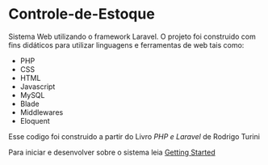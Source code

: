 # Controle-de-Estoque

Sistema Web utilizando o framework Laravel. O projeto foi construido com fins didáticos para utilizar linguagens e ferramentas de web tais como:
* PHP
* CSS
* HTML
* Javascript
* MySQL
* Blade
* Middlewares
* Eloquent

Esse codigo foi construido a partir do Livro *PHP e Laravel* de Rodrigo Turini 

Para iniciar e desenvolver sobre o sistema leia [Getting Started](https://github.com/JDOS10/Controle-de-Estoque/blob/master/doc/Getting%20Started.md)

